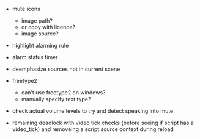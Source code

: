 - mute icons
  - image path?
  - or copy with licence?
  - image source?
- highlight alarming rule
- alarm status timer
- deemphasize sources not in current scene
- freetype2
  - can't use freetype2 on windows?
  - manually specify text type?
- check actual volume levels to try and detect speaking into mute

- remaining deadlock with video tick checks (before seeing if script has a video_tick) and removeing a script source context during reload
